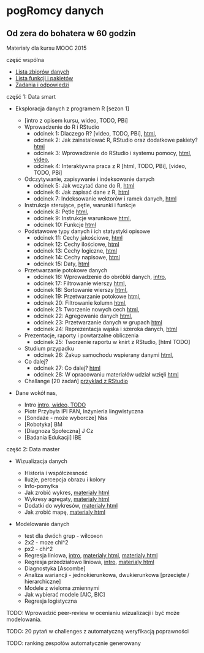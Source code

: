 ﻿
pogRomcy danych
===============
Od zera do bohatera w 60 godzin
-------------------------------

Materiały dla kursu MOOC 2015

część wspólna

+ [Lista zbiorów danych](https://rawgit.com/pbiecek/MOOC/master/0_dane/0_dane.html)
+ [Lista funkcji i pakietów](https://rawgit.com/pbiecek/MOOC/master/0_dane/1_skorowidz.html)
+ [Zadania i odpowiedzi](https://rawgit.com/pbiecek/MOOC/master/0_dane/9_zadania.html)


część 1: Data smart

+ Eksploracja danych z programem R [sezon 1]
  * [intro z opisem kursu, wideo, TODO, PBi]
  * Wprowadzenie do R i RStudio
    + odcinek 1: Dlaczego R? [video, TODO, PBi], [html](https://rawgit.com/pbiecek/MOOC/master/przetwarzanie/introR.md),
    + odcinek 2: Jak zainstalować R, RStudio oraz dodatkowe pakiety? [html](https://rawgit.com/pbiecek/MOOC/master/1_przetwarzanieDanych/1_instalacja.Rmd) 
    + odcinek 3: Wprowadzenie do RStudio i systemu pomocy, [html](https://rawgit.com/pbiecek/MOOC/master/1_przetwarzanieDanych/2_wprowadzenieDoRStudio.html), [video](https://github.com/pbiecek/MOOC/blob/master/1_przetwarzanieDanych/2_MOOC_Przetwarzanie_01.mp4?raw=true), 
    + odcinek 4: Interaktywna praca z R [html, TODO, PBi], [video, TODO, PBi]
  * Odczytywanie, zapisywanie i indeksowanie danych
    + odcinek 5: Jak wczytać dane do R, [html](https://rawgit.com/pbiecek/MOOC/master/1_przetwarzanieDanych/3_wczytywanie.html)
    + odcinek 6: Jak zapisać dane z R, [html](https://rawgit.com/pbiecek/MOOC/master/1_przetwarzanieDanych/32_zapisywanie.html)
    + odcinek 7: Indeksowanie wektorów i ramek danych, [html](https://rawgit.com/pbiecek/MOOC/master/1_przetwarzanieDanych/4_indeksowanie.html)
  * Instrukcje sterujące, pętle, warunki i funkcje
    + odcinek 8: Pętle [html](https://rawgithub.com/pbiecek/MOOC/master/1_przetwarzanieDanych/8_petle.html), 
    + odcinek 9: Instrukcje warunkowe [html](https://rawgithub.com/pbiecek/MOOC/master/1_przetwarzanieDanych/81_instrukcje_warunkowe.html), 
    + odcinek 10: Funkcje [html](https://rawgithub.com/pbiecek/MOOC/master/1_przetwarzanieDanych/82_funkcje.html)
  * Podstawowe typy danych i ich statystyki opisowe
    + odcinek 11: Cechy jakościowe, [html](https://rawgithub.com/pbiecek/MOOC/master/1_przetwarzanieDanych/51_ilosciowe.html)
    + odcinek 12: Cechy ilościowe, [html](https://rawgithub.com/pbiecek/MOOC/master/1_przetwarzanieDanych/52_jakosciowe.html)
    + odcinek 13: Cechy logiczne, [html](https://rawgithub.com/pbiecek/MOOC/master/1_przetwarzanieDanych/53_logiczne.html)
    + odcinek 14: Cechy napisowe, [html](https://rawgithub.com/pbiecek/MOOC/master/1_przetwarzanieDanych/54_napisowe.html)
    + odcinek 15: Daty, [html](https://rawgithub.com/pbiecek/MOOC/master/1_przetwarzanieDanych/55_daty.html)
  * Przetwarzanie potokowe danych
    + odcinek 16: Wprowadzenie do obróbki danych, [intro](https://rawgit.com/pbiecek/MOOC/master/przetwarzanie/dplyrIntro.md), 
    + odcinek 17: Filtrowanie wierszy [html](https://rawgit.com/pbiecek/MOOC/master/1_przetwarzanieDanych/61_dplyr_filter.html), 
    + odcinek 18: Sortowanie wierszy [html](https://rawgit.com/pbiecek/MOOC/master/1_przetwarzanieDanych/62_dplyr_sort.html), 
    + odcinek 19: Przetwarzanie potokowe [html](https://rawgit.com/pbiecek/MOOC/master/1_przetwarzanieDanych/63_dplyr_potok.html), 
    + odcinek 20: Filtrowanie kolumn [html](https://rawgit.com/pbiecek/MOOC/master/1_przetwarzanieDanych/64_dplyr_select.html), 
    + odcinek 21: Tworzenie nowych cech [html](https://rawgit.com/pbiecek/MOOC/master/1_przetwarzanieDanych/65_dplyr_mutate.html), 
    + odcinek 22: Agregowanie danych [html](https://rawgit.com/pbiecek/MOOC/master/1_przetwarzanieDanych/66_dplyr_summarise.html), 
    + odcinek 23: Przetwarzanie danych w grupach [html](https://rawgit.com/pbiecek/MOOC/master/1_przetwarzanieDanych/67_dplyr_groupby.html)
    + odcinek 24: Reprezentacja wąska i szeroka danych, [html](https://rawgit.com/pbiecek/MOOC/https://rawgithub.com/pbiecek/MOOC/master/1_przetwarzanieDanych/7_tidyr.html)
  * Prezentacje, raporty i powtarzalne obliczenia
    + odcinek 25: Tworzenie raportu w knirt z RStudio, [html TODO]
  * Studium przypadku
    + odcinek 26: Zakup samochodu wspierany danymi [html](https://rawgit.com/pbiecek/MOOC/master/1_przetwarzanieDanych/77_przypadekUzycia.Rmd),
  * Co dalej? 
    + odcinek 27: Co dalej? [html](https://rawgit.com/pbiecek/MOOC/master/1_przetwarzanieDanych/99_coDalej.html)
    + odcinek 28: W opracowaniu materiałów udział wzięli [html](https://rawgit.com/pbiecek/MOOC/master/1_przetwarzanieDanych/00_credits.Rmd)
  * Challange [20 zadań] [przyklad z RStudio](http://shiny.rstudio.com/tutorial/quiz/)

+ Dane wokół nas,
  * Intro [intro, wideo, TODO](https://rawgit.com/pbiecek/MOOC/master/motywacja/intro.md)
  * Piotr Przybyła IPI PAN, Inżynieria lingwistyczna 
  * [Sondaże - może wyborcze] Nss
  * [Robotyka] BM
  * [Diagnoza Społeczna] J Cz
  * [Badania Edukacji] IBE


część 2: Data master

+ Wizualizacja danych
  * Historia i współczesność 
  * Iluzje, percepcja obrazu i kolory
  * Info-pomyłka
  * Jak zrobić wykres, [materialy html](https://rawgit.com/pbiecek/MOOC/master/3_wizualizacjaDanych/1_podstawy.html)
  * Wykresy agregaty,  [materialy html](https://rawgit.com/pbiecek/MOOC/master/3_wizualizacjaDanych/2_agregaty.html)
  * Dodatki do wykresów,  [materialy html](https://rawgit.com/pbiecek/MOOC/master/3_wizualizacjaDanych/3_dodatki.html)
  * Jak zrobić mapę, [materialy html](https://rawgit.com/pbiecek/MOOC/master/3_wizualizacjaDanych/4_mapy.html)


+ Modelowanie danych
  * test dla dwóch grup - wilcoxon
  * 2x2  - moze chi^2
  * px2  - chi^2
  * Regresja liniowa, [intro](https://rawgit.com/pbiecek/MOOC/master/modelowanie/regresjaIntro.md), [materialy html](https://rawgit.com/pbiecek/MOOC/master/modelowanie/regresjaProsta.html), [materialy html](https://rawgit.com/pbiecek/MOOC/master/modelowanie/dopasowanieModelu.html)
  * Regresja przedziałowo liniowa, [intro](https://rawgit.com/pbiecek/MOOC/master/modelowanie/przedzialowaIntro.md),   [materialy html](https://rawgit.com/pbiecek/MOOC/master/modelowanie/regresjaMultiplikatywna.html)
  * Diagnostyka [Ascombe]
  * Analiza wariancji - jednokierunkowa, dwukierunkowa [przecięte / hierarchiczne]
  * Modele z wieloma zmiennymi
  * Jak wybierać modele [AIC, BIC]
  * Regresja logistyczna

TODO: Wprowadzić peer-review w ocenianiu wizualizacji i być może modelowania.

TODO: 20 pytań w challenges z automatyczną weryfikacją poprawności

TODO: ranking zespołów automatycznie generowany
